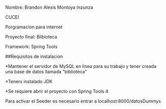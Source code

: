 Nombre: Brandon Alexis Montoya Inzunza

CUCEI

Porgramacion para internet

Proyecto final: Bilbioteca

Framework: Spring Tools

##Requisitos de instalacion

*Mantener el servidor de MySQL en linea para su trabajo y tener creada una base de datos llamada "biblioteca"

*Teners instalado JDK

*Se requiere abrir el proyecto con Spring Tools 4

Para activar el Seeder es necesario entrar a localhost:8000/datosDummys
